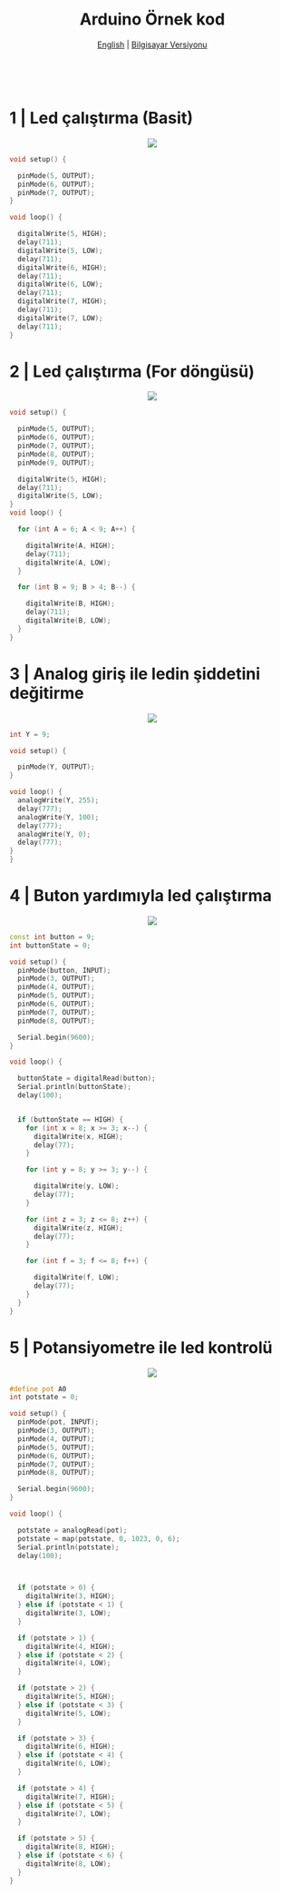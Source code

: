<h1 align="center">Arduino Örnek kod</h1>
<div align="center">

  
[English](README.md) | [Bilgisayar Versiyonu](README.tr.md) 

</div>

<br>
<br>
<br>


# 1 | Led çalıştırma (Basit)


  <tr> 
    <p align="center"> <img src="README/1.png" ></img> 
    
```ino
void setup() {

  pinMode(5, OUTPUT);
  pinMode(6, OUTPUT);
  pinMode(7, OUTPUT);
}

void loop() {

  digitalWrite(5, HIGH);
  delay(711);
  digitalWrite(5, LOW);
  delay(711);
  digitalWrite(6, HIGH);
  delay(711);
  digitalWrite(6, LOW);
  delay(711);
  digitalWrite(7, HIGH);
  delay(711);
  digitalWrite(7, LOW);
  delay(711);
}
```
  </tr>

# 2 | Led çalıştırma (For döngüsü)


  <tr>
       <p align="center"> <img src="README/2.png"></img>
      
```ino
void setup() {

  pinMode(5, OUTPUT);
  pinMode(6, OUTPUT);
  pinMode(7, OUTPUT);
  pinMode(8, OUTPUT);
  pinMode(9, OUTPUT);

  digitalWrite(5, HIGH);
  delay(711);
  digitalWrite(5, LOW);
}
void loop() {

  for (int A = 6; A < 9; A++) {

    digitalWrite(A, HIGH);
    delay(711);
    digitalWrite(A, LOW);
  }

  for (int B = 9; B > 4; B--) {

    digitalWrite(B, HIGH);
    delay(711);
    digitalWrite(B, LOW);
  }
}
```
  </tr>


# 3 | Analog giriş ile ledin şiddetini değitirme 

  <tr>
   <p align="center"> <img src="README/3.png" ></img>
      
```ino
int Y = 9;

void setup() {

  pinMode(Y, OUTPUT);
}

void loop() {
  analogWrite(Y, 255);
  delay(777);
  analogWrite(Y, 100);
  delay(777);
  analogWrite(Y, 0);
  delay(777);
}
}
```
  </tr>


# 4 | Buton yardımıyla led çalıştırma  


  <tr>
       <p align="center"> <img src="README/4.png" ></img>
      
```ino
const int button = 9;
int buttonState = 0;

void setup() {
  pinMode(button, INPUT);
  pinMode(3, OUTPUT);
  pinMode(4, OUTPUT);
  pinMode(5, OUTPUT);
  pinMode(6, OUTPUT);
  pinMode(7, OUTPUT);
  pinMode(8, OUTPUT);

  Serial.begin(9600);
}

void loop() {

  buttonState = digitalRead(button);
  Serial.println(buttonState);
  delay(100);


  if (buttonState == HIGH) {
    for (int x = 8; x >= 3; x--) {
      digitalWrite(x, HIGH);
      delay(77);
    }

    for (int y = 8; y >= 3; y--) {

      digitalWrite(y, LOW);
      delay(77);
    }

    for (int z = 3; z <= 8; z++) {
      digitalWrite(z, HIGH);
      delay(77);
    }

    for (int f = 3; f <= 8; f++) {

      digitalWrite(f, LOW);
      delay(77);
    }
  }
}

```
  </tr>


# 5 | Potansiyometre ile led kontrolü 


  <tr>
       <p align="center"> <img src="README/5.png" ></img>
      
```ino
#define pot A0
int potstate = 0;

void setup() {
  pinMode(pot, INPUT);
  pinMode(3, OUTPUT);
  pinMode(4, OUTPUT);
  pinMode(5, OUTPUT);
  pinMode(6, OUTPUT);
  pinMode(7, OUTPUT);
  pinMode(8, OUTPUT);

  Serial.begin(9600);
}

void loop() {

  potstate = analogRead(pot);
  potstate = map(potstate, 0, 1023, 0, 6);
  Serial.println(potstate);
  delay(100);



  if (potstate > 0) {
    digitalWrite(3, HIGH);
  } else if (potstate < 1) {
    digitalWrite(3, LOW);
  }

  if (potstate > 1) {
    digitalWrite(4, HIGH);
  } else if (potstate < 2) {
    digitalWrite(4, LOW);
  }

  if (potstate > 2) {
    digitalWrite(5, HIGH);
  } else if (potstate < 3) {
    digitalWrite(5, LOW);
  }

  if (potstate > 3) {
    digitalWrite(6, HIGH);
  } else if (potstate < 4) {
    digitalWrite(6, LOW);
  }

  if (potstate > 4) {
    digitalWrite(7, HIGH);
  } else if (potstate < 5) {
    digitalWrite(7, LOW);
  }

  if (potstate > 5) {
    digitalWrite(8, HIGH);
  } else if (potstate < 6) {
    digitalWrite(8, LOW);
  }
}
 
```
  </tr>

